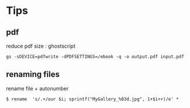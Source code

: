 # Tips

## pdf

reduce pdf size : ghostscript

`gs -sDEVICE=pdfwrite -dPDFSETTINGS=/ebook -q -o output.pdf input.pdf`

## renaming files

rename file + autonumber

`$ rename  's/.+/our $i; sprintf("MyGallery_%03d.jpg", 1+$i++)/e' *`

